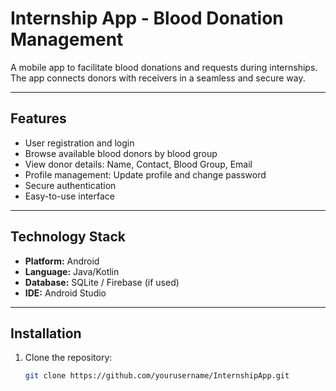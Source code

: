 # Internship App - Blood Donation Management

A mobile app to facilitate blood donations and requests during internships. The app connects donors with receivers in a seamless and secure way.

---

## Features

- User registration and login
- Browse available blood donors by blood group
- View donor details: Name, Contact, Blood Group, Email
- Profile management: Update profile and change password
- Secure authentication
- Easy-to-use interface

---


## Technology Stack

- **Platform:** Android  
- **Language:** Java/Kotlin  
- **Database:** SQLite / Firebase (if used)  
- **IDE:** Android Studio  

---

## Installation

1. Clone the repository:  
   ```bash
   git clone https://github.com/yourusername/InternshipApp.git
